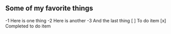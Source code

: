 ## Some of my favorite things
 -1 Here is one thing
 -2 Here is another
 -3 And the last thing
 [ ] To do item
 [x] Completed to do item